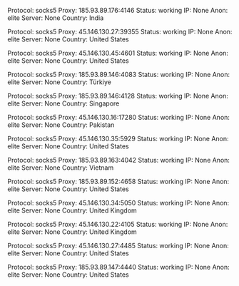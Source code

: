 Protocol: socks5
Proxy: 185.93.89.176:4146
Status: working
IP: None
Anon: elite
Server: None
Country: India

Protocol: socks5
Proxy: 45.146.130.27:39355
Status: working
IP: None
Anon: elite
Server: None
Country: United States

Protocol: socks5
Proxy: 45.146.130.45:4601
Status: working
IP: None
Anon: elite
Server: None
Country: United States

Protocol: socks5
Proxy: 185.93.89.146:4083
Status: working
IP: None
Anon: elite
Server: None
Country: Türkiye

Protocol: socks5
Proxy: 185.93.89.146:4128
Status: working
IP: None
Anon: elite
Server: None
Country: Singapore

Protocol: socks5
Proxy: 45.146.130.16:17280
Status: working
IP: None
Anon: elite
Server: None
Country: Pakistan

Protocol: socks5
Proxy: 45.146.130.35:5929
Status: working
IP: None
Anon: elite
Server: None
Country: United States

Protocol: socks5
Proxy: 185.93.89.163:4042
Status: working
IP: None
Anon: elite
Server: None
Country: Vietnam

Protocol: socks5
Proxy: 185.93.89.152:4658
Status: working
IP: None
Anon: elite
Server: None
Country: United States

Protocol: socks5
Proxy: 45.146.130.34:5050
Status: working
IP: None
Anon: elite
Server: None
Country: United Kingdom

Protocol: socks5
Proxy: 45.146.130.22:4105
Status: working
IP: None
Anon: elite
Server: None
Country: United Kingdom

Protocol: socks5
Proxy: 45.146.130.27:4485
Status: working
IP: None
Anon: elite
Server: None
Country: United States

Protocol: socks5
Proxy: 185.93.89.147:4440
Status: working
IP: None
Anon: elite
Server: None
Country: United States

